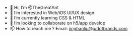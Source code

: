 - 👋 Hi, I’m @TheGreatAnt
- 👀 I’m interested in Web/iOS UI/UX design
- 🌱 I’m currently learning CSS & HTML
- 💞️ I’m looking to collaborate on h5/app develop
- 📫 How to reach me ? Email: jinghanliu@judotbrands.com 

<!---
TheGreatAnt/TheGreatAnt is a ✨ special ✨ repository because its `README.md` (this file) appears on your GitHub profile.
You can click the Preview link to take a look at your changes.
--->

